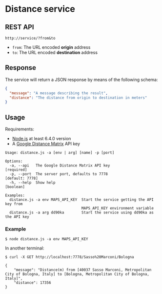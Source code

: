 # Distance service

## REST API

`http://service/?from&to`

- `from`:  The URL encoded **origin** address
- `to`: The URL encoded **destination** address 

## Response

The service will return a JSON response by means of the following schema:

```JSON
{
  "message": "A message describing the result",
  "distance": "The distance from origin to destination in meters"
}
```

## Usage

Requirements:

- [Node.js](https://nodejs.org/en/) at least 6.4.0 version
- A [Google Distance Matrix](https://developers.google.com/maps/documentation/distance-matrix/) API key

```
Usage: distance.js -a [env | arg] [name] -p [port]

Options:
  -a, --api   The Google Distance Matrix API key                      [required]
  -p, --port  The server port, defaults to 7778                  [default: 7778]
  -h, --help  Show help                                                [boolean]

Examples:
  distance.js -a env MAPS_API_KEY  Start the service getting the API key from
                                   MAPS_API_KEY environment variable
  distance.js -a arg dd90ka        Start the service using dd90ka as the API key
```

### Example

```shell
$ node distance.js -a env MAPS_API_KEY
```

In another terminal:

```shell
$ curl -X GET http://localhost:7778/Sasso%20Marconi/Bologna

{
    "message": "Distance(m) from [40037 Sasso Marconi, Metropolitan City of Bologna, Italy] to [Bologna, Metropolitan City of Bologna, Italy]",
    "distance": 17356
}
```